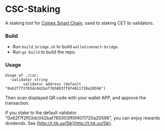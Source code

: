 # CSC-Staking

A staking tool for [Coinex Smart Chain](https://www.coinex.org/), used to staking CET to validators.

### Build

- Run `build_bridge.sh` to build `walletconnect-bridge`.
- Run `go build` to build the repo.

### Usage

```
Usage of ./csc:
  -validator string
        validator address (default "0x62f7f2f03dc042baf765003ff0f4011720a20596")
```

Then scan displayed QR code with your wallet APP, and approve the transaction.

If you stake to the default validator "0x62f7f2f03dc042baf765003ff0f4011720a20596", you can enjoy rewards dividends. See [http://t.hk.uy/5jk](http://t.hk.uy/5jk).

